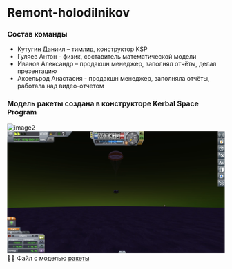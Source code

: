 # Remont-holodilnikov
### Состав команды
- Кутугин Даниил – тимлид, конструктор KSP
- Гуляев Антон - физик, составитель математической модели
- Иванов Александр – продакшн менеджер, заполнял отчёты, делал презентацию
- Аксельрод Анастасия - продакшн менеджер, заполняла отчёты, работала над видео-отчетом

### Модель ракеты создана в конструкторе Kerbal Space Program
![image2](https://github.com/dkutugin3/Remont-holodilnikov/blob/main/Pictures/launch.png)
![Final](https://github.com/dkutugin3/Remont-holodilnikov/blob/main/Pictures/land.png)
Файл с моделью [ракеты](Venus_5.craft)
